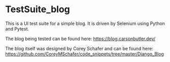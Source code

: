 # TestSuite_blog

This is a UI test suite for a simple blog. 
It is driven by Selenium using Python and Pytest.

The blog being tested can be found here: https://blog.carsonbutler.dev/

The blog itself was designed by Corey Schafer and can be found here: https://github.com/CoreyMSchafer/code_snippets/tree/master/Django_Blog
